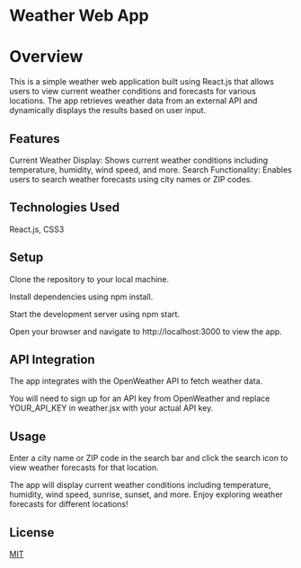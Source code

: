# Weather Web App

# Overview
This is a simple weather web application built using React.js that allows users to view current weather conditions and forecasts for various locations. The app retrieves weather data from an external API and dynamically displays the results based on user input.

## Features

Current Weather Display: Shows current weather conditions including temperature, humidity, wind speed, and more.
Search Functionality: Enables users to search weather forecasts using city names or ZIP codes.

## Technologies Used

React.js,
CSS3

## Setup

Clone the repository to your local machine.

Install dependencies using npm install.

Start the development server using npm start.

Open your browser and navigate to http://localhost:3000 to view the app.

## API Integration
The app integrates with the OpenWeather API to fetch weather data.

 You will need to sign up for an API key from OpenWeather and replace YOUR_API_KEY in weather.jsx with your actual API key.

## Usage
Enter a city name or ZIP code in the search bar and  click the search icon to view weather forecasts for that location.

The app will display current weather conditions including temperature, humidity, wind speed, sunrise, sunset, and more.
Enjoy exploring weather forecasts for different locations!

## License

[MIT](https://choosealicense.com/licenses/mit/)
